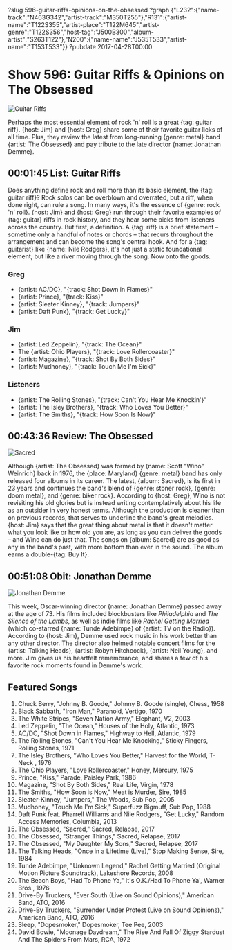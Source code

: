 ?slug 596-guitar-riffs-opinions-on-the-obsessed
?graph {"L232":{"name-track":"N463G342","artist-track":"M350T255"},"R131":{"artist-name":"T122S355","artist-place":"T122M645","artist-genre":"T122S356","host-tag":"J500B300","album-artist":"S263T122"},"N200":{"name-name":"J535T533","artist-name":"T153T533"}}
?pubdate 2017-04-28T00:00
# Show 596: Guitar Riffs & Opinions on The Obsessed

![Guitar Riffs](//static.soundopinions.org/images/2017/guitarriff_web.jpg)

Perhaps the most essential element of rock 'n' roll is a great {tag: guitar riff}. {host: Jim} and {host: Greg} share some of their favorite guitar licks of all time. Plus, they review the latest from long-running {genre: metal} band {artist: The Obsessed} and pay tribute to the late director {name: Jonathan Demme}.


## 00:01:45 List: Guitar Riffs
Does anything define rock and roll more than its basic element, the {tag: guitar riff}? Rock solos can be overblown and overrated, but a riff, when done right, can rule a song. In many ways, it's the essence of {genre: rock 'n' roll}. {host: Jim} and {host: Greg} run through their favorite examples of {tag: guitar} riffs in rock history, and they hear some picks from listeners across the country. But first, a definition. A {tag: riff} is a brief statement – sometime only a handful of notes or chords – that recurs throughout the arrangement and can become the song's central hook. And for a {tag: guitarist} like {name: Nile Rodgers}, it's not just a static foundational element, but like a river moving through the song. Now onto the goods.

### Greg
- {artist: AC/DC}, "{track: Shot Down in Flames}"
- {artist: Prince}, "{track: Kiss}"
- {artist: Sleater Kinney}, "{track: Jumpers}"
- {artist: Daft Punk}, "{track: Get Lucky}"

### Jim
- {artist: Led Zeppelin}, "{track: The Ocean}"
- The {artist: Ohio Players}, "{track: Love Rollercoaster}"
- {artist: Magazine}, "{track: Shot By Both Sides}"
- {artist: Mudhoney}, "{track: Touch Me I'm Sick}"

### Listeners
- {artist: The Rolling Stones}, "{track: Can't You Hear Me Knockin'}"
- {artist: The Isley Brothers}, "{track: Who Loves You Better}"
- {artist: The Smiths}, "{track: How Soon Is Now}"

## 00:43:36 Review: The Obsessed
![Sacred](http://is1.mzstatic.com/image/thumb/Music122/v4/45/7f/6a/457f6a41-5c2a-4de7-adcc-0589db08d867/source/600x600bb.jpg "39276087/1198286546")

Although {artist: The Obsessed} was formed by {name: Scott "Wino" Weinrich} back in 1976, the {place: Maryland} {genre: metal} band has only released four albums in its career. The latest, {album: Sacred}, is its first in 23 years and continues the band's blend of {genre: stoner rock}, {genre: doom metal}, and {genre: biker rock}. According to {host: Greg}, Wino is not revisiting his old glories but is instead writing contemplatively about his life as an outsider in very honest terms. Although the production is cleaner than on previous records, that serves to underline the band's great melodies. {host: Jim} says that the great thing about metal is that it doesn't matter what you look like or how old you are, as long as you can deliver the goods – and Wino can do just that. The songs on {album: Sacred} are as good as any in the band's past, with more bottom than ever in the sound. The album earns a double-{tag: Buy It}.

## 00:51:08 Obit: Jonathan Demme
![Jonathan Demme](//static.soundopinions.org/images/2017/jonathandemme_web.jpg)

This week, Oscar-winning director {name: Jonathan Demme} passed away at the age of 73. His films included blockbusters like *Philadelphia* and *The Silence of the Lambs*, as well as indie films like *Rachel Getting Married* (which co-starred {name: Tunde Adebimpe} of {artist: TV on the Radio}). According to {host: Jim}, Demme used rock music in his work better than any other director.  The director also helmed notable concert films for the {artist: Talking Heads}, {artist: Robyn Hitchcock}, {artist: Neil Young}, and more. Jim gives us his heartfelt remembrance, and shares a few of his favorite rock moments found in Demme's work.

## Featured Songs
1. Chuck Berry, "Johnny B. Goode," Johnny B. Goode (single), Chess, 1958
1. Black Sabbath, "Iron Man," Paranoid, Vertigo, 1970
1. The White Stripes, "Seven Nation Army," Elephant, V2, 2003
1. Led Zeppelin, "The Ocean," Houses of the Holy, Atlantic, 1973
1. AC/DC, "Shot Down in Flames," Highway to Hell, Atlantic, 1979
1. The Rolling Stones, "Can't You Hear Me Knocking," Sticky Fingers, Rolling Stones, 1971
1. The Isley Brothers, "Who Loves You Better," Harvest for the World, T-Neck , 1976
1. The Ohio Players, "Love Rollercoaster," Honey, Mercury, 1975
1. Prince, "Kiss," Parade, Paisley Park, 1986
1. Magazine, "Shot By Both Sides," Real Life, Virgin, 1978
1. The Smiths, "How Soon is Now," Meat is Murder, Sire, 1985
1. Sleater-Kinney, "Jumpers," The Woods, Sub Pop, 2005
1. Mudhoney, "Touch Me I'm Sick," Superfuzz Bigmuff, Sub Pop, 1988
1. Daft Punk feat. Pharrell Williams and Nile Rodgers, "Get Lucky," Random Access Memories, Columbia, 2013
1. The Obsessed, "Sacred," Sacred, Relapse, 2017
1. The Obsessed, "Stranger Things," Sacred, Relapse, 2017
1. The Obsessed, "My Daughter My Sons," Sacred, Relapse, 2017
1. The Talking Heads, "Once in a Lifetime (Live)," Stop Making Sense, Sire, 1984
1. Tunde Adebimpe, "Unknown Legend," Rachel Getting Married (Original Motion Picture Soundtrack), Lakeshore Records, 2008
1. The Beach Boys, "Had To Phone Ya," It's O.K./Had To Phone Ya', Warner Bros., 1976
1. Drive-By Truckers, "Ever South (Live on Sound Opinions)," American Band, ATO, 2016
1. Drive-By Truckers, "Surrender Under Protest (Live on Sound Opinions)," American Band, ATO, 2016
1. Sleep, "Dopesmoker," Dopesmoker, Tee Pee, 2003
1. David Bowie, "Moonage Daydream," The Rise And Fall Of Ziggy Stardust And The Spiders From Mars, RCA, 1972

